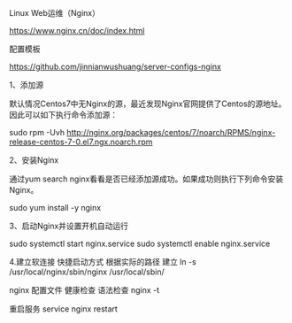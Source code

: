 Linux Web运维（Nginx）

https://www.nginx.cn/doc/index.html

配置模板

https://github.com/jinnianwushuang/server-configs-nginx



1、添加源

默认情况Centos7中无Nginx的源，最近发现Nginx官网提供了Centos的源地址。因此可以如下执行命令添加源：

sudo rpm -Uvh http://nginx.org/packages/centos/7/noarch/RPMS/nginx-release-centos-7-0.el7.ngx.noarch.rpm

2、安装Nginx

通过yum search nginx看看是否已经添加源成功。如果成功则执行下列命令安装Nginx。

sudo yum install -y nginx

3、启动Nginx并设置开机自动运行

sudo systemctl start nginx.service
sudo systemctl enable nginx.service


4.建立软连接 快捷启动方式  根据实际的路径 建立
 ln -s /usr/local/nginx/sbin/nginx   /usr/local/sbin/

nginx 配置文件 健康检查  语法检查
nginx -t

重启服务 
service nginx restart